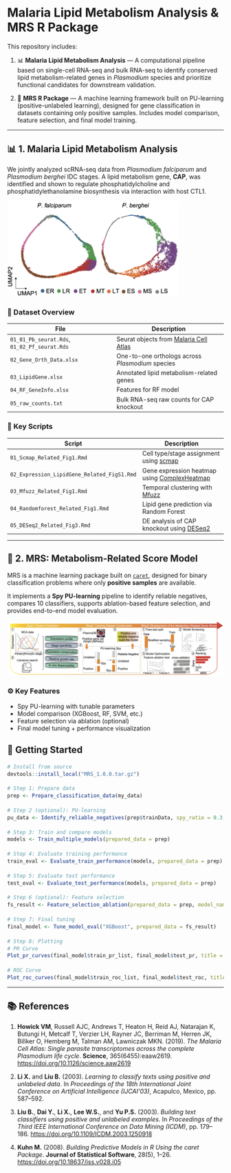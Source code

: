 # Malaria Lipid Metabolism Analysis & MRS R Package

This repository includes:

1. 📊 **Malaria Lipid Metabolism Analysis** — A computational pipeline based on single-cell RNA-seq and bulk RNA-seq to identify conserved lipid metabolism-related genes in *Plasmodium* species and prioritize functional candidates for downstream validation.

2. 🤖 **MRS R Package** — A machine learning framework built on PU-learning (positive-unlabeled learning), designed for gene classification in datasets containing only positive samples. Includes model comparison, feature selection, and final model training.

---

## 📊 1. Malaria Lipid Metabolism Analysis

We jointly analyzed scRNA-seq data from *Plasmodium falciparum* and *Plasmodium berghei* IDC stages. A lipid metabolism gene, **CAP**, was identified and shown to regulate phosphatidylcholine and phosphatidylethanolamine biosynthesis via interaction with host CTL1.

<img src="image/01_scRNA-seq_Data.png" alt="Malaria scRNA-seq data overview" width="400"/>

### 📁 Dataset Overview

| File | Description |
|------|-------------|
| `01_01_Pb_seurat.Rds`, `01_02_Pf_seurat.Rds` | Seurat objects from [Malaria Cell Atlas](https://www.malariacellatlas.org) |
| `02_Gene_Orth_Data.xlsx` | One-to-one orthologs across *Plasmodium* species |
| `03_LipidGene.xlsx` | Annotated lipid metabolism-related genes |
| `04_RF_GeneInfo.xlsx` | Features for RF model |
| `05_raw_counts.txt` | Bulk RNA-seq raw counts for CAP knockout |

### 📜 Key Scripts

| Script | Description |
|--------|-------------|
| `01_Scmap_Related_Fig1.Rmd` | Cell type/stage assignment using [scmap](https://www.nature.com/articles/nmeth.4644) |
| `02_Expression_LipidGene_Related_FigS1.Rmd` | Gene expression heatmap using [ComplexHeatmap](https://academic.oup.com/bioinformatics/article/32/18/2847/1743594) |
| `03_Mfuzz_Related_Fig1.Rmd` | Temporal clustering with [Mfuzz](https://www.ncbi.nlm.nih.gov/pmc/articles/PMC2139991/) |
| `04_Randomforest_Related_Fig1.Rmd` | Lipid gene prediction via Random Forest |
| `05_DESeq2_Related_Fig3.Rmd` | DE analysis of CAP knockout using [DESeq2](https://genomebiology.biomedcentral.com/articles/10.1186/s13059-014-0550-8) |

---

## 🤖 2. MRS: Metabolism-Related Score Model

MRS is a machine learning package built on [`caret`](https://github.com/topepo/caret), designed for binary classification problems where only **positive samples** are available.

It implements a **Spy PU-learning** pipeline to identify reliable negatives, compares 10 classifiers, supports ablation-based feature selection, and provides end-to-end model evaluation.

<img src="image/02_MRS.png" alt="MRS R package workflow" width="600"/>

### ⚙️ Key Features

- Spy PU-learning with tunable parameters
- Model comparison (XGBoost, RF, SVM, etc.)
- Feature selection via ablation (optional)
- Final model tuning + performance visualization

## 🚀 Getting Started

```r
# Install from source
devtools::install_local("MRS_1.0.0.tar.gz")

# Step 1: Prepare data
prep <- Prepare_classification_data(my_data)

# Step 2 (optional): PU-learning
pu_data <- Identify_reliable_negatives(prep$trainData, spy_ratio = 0.3, threshold_quantile = 0.05)

# Step 3: Train and compare models
models <- Train_multiple_models(prepared_data = prep)

# Step 4: Evaluate training performance
train_eval <- Evaluate_train_performance(models, prepared_data = prep)

# Step 5: Evaluate test performance
test_eval <- Evaluate_test_performance(models, prepared_data = prep)

# Step 6 (optional): Feature selection
fs_result <- Feature_selection_ablation(prepared_data = prep, model_name = "XGBoost")

# Step 7: Final tuning
final_model <- Tune_model_eval("XGBoost", prepared_data = fs_result)

# Step 8: Plotting
# PR Curve
Plot_pr_curves(final_model$train_pr_list, final_model$test_pr, title = "Precision-Recall Curves")

# ROC Curve
Plot_roc_curves(final_model$train_roc_list, final_model$test_roc, title = "ROC Curves")
```

---

## 📚 References

1. **Howick VM**, Russell AJC, Andrews T, Heaton H, Reid AJ, Natarajan K, Butungi H, Metcalf T, Verzier LH, Rayner JC, Berriman M, Herren JK, Billker O, Hemberg M, Talman AM, Lawniczak MKN. (2019). *The Malaria Cell Atlas: Single parasite transcriptomes across the complete Plasmodium life cycle*. **Science**, 365(6455):eaaw2619. https://doi.org/10.1126/science.aaw2619

2. **Li X.** and **Liu B.** (2003). *Learning to classify texts using positive and unlabeled data*. In *Proceedings of the 18th International Joint Conference on Artificial Intelligence (IJCAI'03)*, Acapulco, Mexico, pp. 587–592.

3. **Liu B.**, **Dai Y.**, **Li X.**, **Lee W.S.**, and **Yu P.S.** (2003). *Building text classifiers using positive and unlabeled examples*. In *Proceedings of the Third IEEE International Conference on Data Mining (ICDM)*, pp. 179–186. https://doi.org/10.1109/ICDM.2003.1250918

4. **Kuhn M.** (2008). *Building Predictive Models in R Using the caret Package*. **Journal of Statistical Software**, 28(5), 1–26. https://doi.org/10.18637/jss.v028.i05
